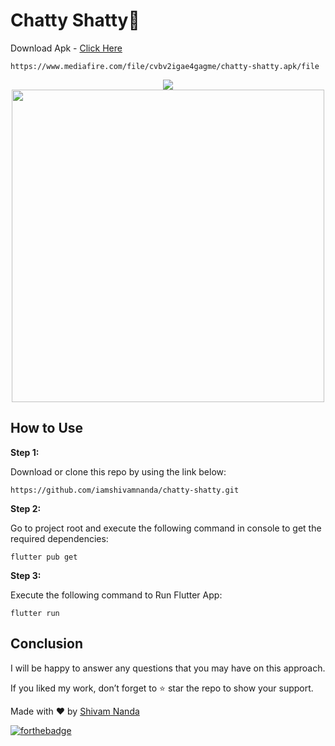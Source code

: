 # Chatty Shatty💌

Download Apk  - [Click Here] 
```
https://www.mediafire.com/file/cvbv2igae4gagme/chatty-shatty.apk/file
```

<center>
  <img src="https://i.ibb.co/VJdZRGZ/chatty-Shatty-Medium.jpg" />
   <img height="500px" src="https://i.ibb.co/1d62pSp/ezgif-com-gif-maker-10.gif" />
  </center>

## How to Use 

**Step 1:**

Download or clone this repo by using the link below:

```
https://github.com/iamshivamnanda/chatty-shatty.git
```

**Step 2:**

Go to project root and execute the following command in console to get the required dependencies: 

```
flutter pub get 
```

**Step 3:**

Execute the following command to Run Flutter App:

```
flutter run
```

## Conclusion

I will be happy to answer any questions that you may have on this approach.

If you liked my work, don’t forget to ⭐ star the repo to show your support.

Made with ♥ by <a href="https://github.com/iamshivamnanda">Shivam Nanda</a>

[![forthebadge](https://forthebadge.com/images/badges/built-with-love.svg)](https://github.com/iamshivamnanda)

[Click Here]: <https://www.mediafire.com/file/cvbv2igae4gagme/chatty-shatty.apk/file>

